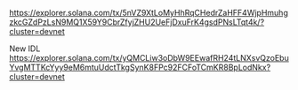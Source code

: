 https://explorer.solana.com/tx/5nVZ9XtLoMyHhRqCHedrZaHFF4WjpHmuhgzkcGZdPzLsN9MQ1X59Y9CbrZfyjZHU2UeFjDxuFrK4gsdPNsLTqt4k/?cluster=devnet

New IDL
https://explorer.solana.com/tx/yQMCLiw3oDbW9EEwafRH24tLNXsvQzoEbuYvgMTTKcYyy9eM6mtuUdctTkgSynK8FPc92FCFoTCmKR8BpLodNkx?cluster=devnet
